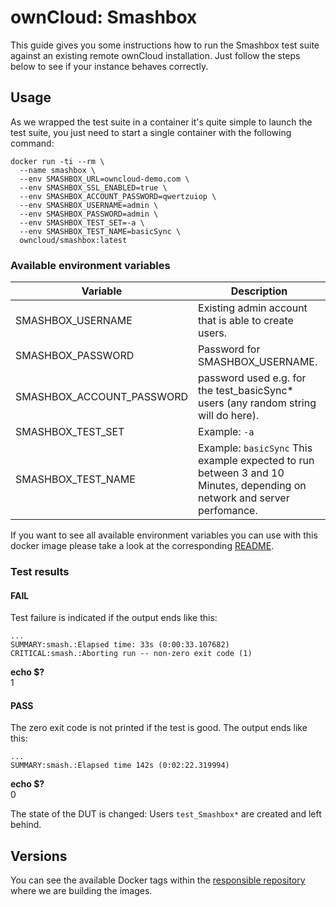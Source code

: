 # ownCloud: Smashbox

This guide gives you some instructions how to run the Smashbox test suite against an existing remote ownCloud installation. Just follow the steps below to see if your instance behaves correctly.

## Usage

As we wrapped the test suite in a container it's quite simple to launch the test suite, you just need to start a single container with the following command:

```
docker run -ti --rm \
  --name smashbox \
  --env SMASHBOX_URL=owncloud-demo.com \
  --env SMASHBOX_SSL_ENABLED=true \
  --env SMASHBOX_ACCOUNT_PASSWORD=qwertzuiop \
  --env SMASHBOX_USERNAME=admin \
  --env SMASHBOX_PASSWORD=admin \
  --env SMASHBOX_TEST_SET=-a \
  --env SMASHBOX_TEST_NAME=basicSync \
  owncloud/smashbox:latest
```

### Available environment variables

| Variable | Description |
| --- | --- |
| SMASHBOX_USERNAME | Existing admin account that is able to create users. |
| SMASHBOX_PASSWORD | Password for SMASHBOX_USERNAME. |
| SMASHBOX_ACCOUNT_PASSWORD | password used e.g. for the test_basicSync* users (any random string will do here). |
| SMASHBOX_TEST_SET | Example: `-a` |
| SMASHBOX_TEST_NAME | Example: `basicSync` This example expected to run between 3 and 10 Minutes, depending on network and server perfomance. | 

If you want to see all available environment variables you can use with this docker image please take a look at the corresponding [README](https://github.com/owncloud-docker/smashbox#available-environment-variables).


### Test results

#### FAIL

Test failure is indicated if the output ends like this:
```
...
SUMMARY:smash.:Elapsed time: 33s (0:00:33.107682)
CRITICAL:smash.:Aborting run -- non-zero exit code (1)
```
<b>echo $?</b><br>
 1

#### PASS

The zero exit code is not printed if the test is good. The output ends like this:

```
...
SUMMARY:smash.:Elapsed time 142s (0:02:22.319994)
```
<b>echo $?</b><br>
 0

The state of the DUT is changed: Users `test_Smashbox*` are created and left behind.


## Versions

You can see the available Docker tags within the [responsible repository](https://github.com/owncloud-docker/smashbox#versions) where we are building the images.

